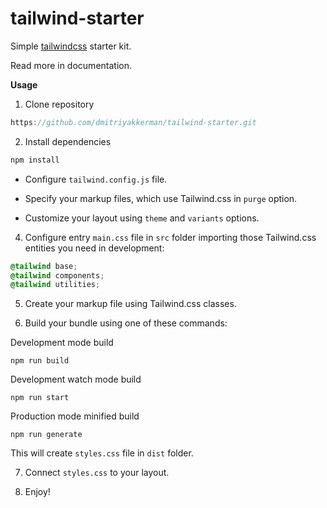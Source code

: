 # tailwind-starter

Simple [tailwindcss](https://tailwindcss.com/) starter kit. 

Read more in documentation.

**Usage**

1. Clone repository

```js
https://github.com/dmitriyakkerman/tailwind-starter.git
```
2. Install dependencies
```js
npm install
```
  - Configure `tailwind.config.js` file.

  - Specify your markup files, which use Tailwind.css in `purge` option.

  - Customize your layout using `theme` and `variants` options.

4. Configure entry `main.css` file in `src` folder importing those Tailwind.css entities you need in development:

```css
@tailwind base;
@tailwind components;
@tailwind utilities;
```
5. Create your markup file using Tailwind.css classes.

6. Build your bundle using one of these commands:

Development mode build
```
npm run build
```
Development watch mode build
```
npm run start
```
Production mode minified build
```
npm run generate
```

This will create `styles.css` file in `dist` folder.

7. Connect `styles.css` to your layout.

8. Enjoy!
